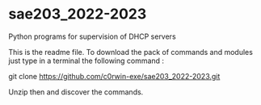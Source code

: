 # sae203_2022-2023
Python programs for supervision of DHCP servers

This is the readme file. To download the pack of commands and modules just type in a terminal the following command :

git clone https://github.com/c0rwin-exe/sae203_2022-2023.git

Unzip then and discover the commands.

